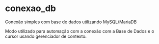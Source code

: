# conexao_db
Conexão simples com base de dados utilizando MySQL/MariaDB

Modo utilizado para automação com a conexão com a Base de Dados e o cursor usando gerenciador de contexto.
